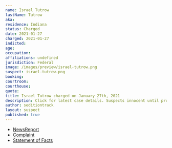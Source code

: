 ```yaml
---
name: Israel Tutrow
lastName: Tutrow
aka:
residence: Indiana
status: Charged
date: 2021-01-27
charged: 2021-01-27
indicted:
age:
occupation:
affiliations: undefined
jurisdiction: Federal
image: /images/preview/israel-tutrow.png
suspect: israel-tutrow.png
booking:
courtroom:
courthouse:
quote:
title: Israel Tutrow charged on January 27th, 2021
description: Click for latest case details. Suspects innocent until proven guilty.
author: seditiontrack
layout: suspect
published: true
---
```

- [NewsReport](https://www.indystar.com/story/news/crime/2021/01/26/capitol-riot-fbi-insurrection-indiana-men-facing-federal-charges/4269649001/)
- [Complaint](https://www.justice.gov/opa/page/file/1360941/download)
- [Statement of Facts](https://www.justice.gov/opa/page/file/1360941/download)
